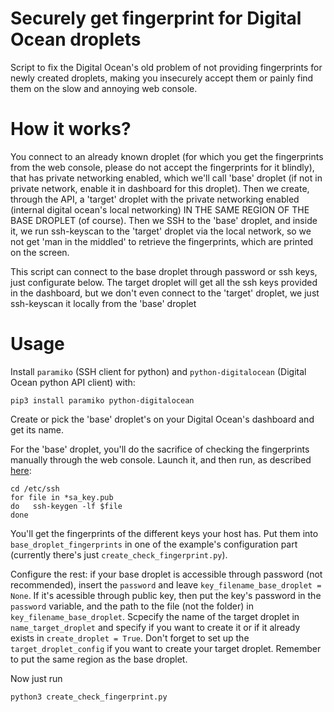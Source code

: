 # Securely get fingerprint for Digital Ocean droplets

Script to fix the Digital Ocean's old problem of not providing fingerprints for
newly created droplets, making you insecurely accept them or painly find them on
the slow and annoying web console. 

# How it works?

You connect to an already known droplet (for which you get the fingerprints from the web
console, please do not accept the fingerprints for it blindly), that has private networking enabled, 
which we'll call 'base' droplet (if not in private network, enable it in dashboard for this droplet).
Then we create, through the API, a 'target' droplet with the private networking
enabled (internal digital ocean's local networking) IN THE SAME REGION OF THE BASE DROPLET
(of course). Then we SSH to the 'base' droplet, and inside it, we run ssh-keyscan to the
'target' droplet via the local network, so we not get 'man in the middled' to retrieve the
fingerprints, which are printed on the screen.

This script can connect to the base droplet through password or ssh keys, just configurate
below. The target droplet will get all the ssh keys provided in the dashboard, but we 
don't even connect to the 'target' droplet, we just ssh-keyscan it locally from the 'base' 
droplet

# Usage

Install `paramiko` (SSH client for python) and `python-digitalocean` (Digital Ocean python API client) with:

```pip3 install paramiko python-digitalocean```

Create or pick the 'base' droplet's on your Digital Ocean's dashboard and get its name.

For the 'base' droplet, you'll do the sacrifice of checking the fingerprints manually through the web console. Launch it, and then run, as described [here][1]:

```
cd /etc/ssh
for file in *sa_key.pub
do   ssh-keygen -lf $file
done
``` 

You'll get the fingerprints of the different keys your host has. Put them into `base_droplet_fingerprints` in one of the example's configuration part (currently there's just `create_check_fingerprint.py`). 

Configure the rest: if your base droplet is accessible through password (not recommended), insert the `password` and leave `key_filename_base_droplet = None`. If it's acessible through public key, then put the key's password in the `password` variable, and the path to the file (not the folder) in `key_filename_base_droplet`. Scpecify the name of the target droplet in `name_target_droplet` and specify if you want to create it or if it already exists in `create_droplet = True`. Don't forget to set up the `target_droplet_config` if you want to create your target droplet. Remember to put the same region as the base droplet.

Now just run

`python3 create_check_fingerprint.py`

[1]: http://www.phcomp.co.uk/Tutorials/Unix-And-Linux/ssh-check-server-fingerprint.html
